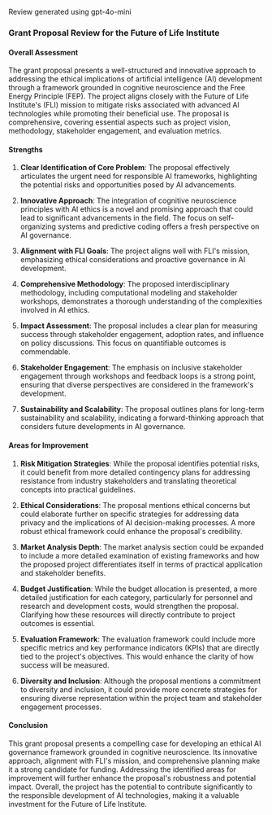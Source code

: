 Review generated using gpt-4o-mini

### Grant Proposal Review for the Future of Life Institute

#### Overall Assessment
The grant proposal presents a well-structured and innovative approach to addressing the ethical implications of artificial intelligence (AI) development through a framework grounded in cognitive neuroscience and the Free Energy Principle (FEP). The project aligns closely with the Future of Life Institute's (FLI) mission to mitigate risks associated with advanced AI technologies while promoting their beneficial use. The proposal is comprehensive, covering essential aspects such as project vision, methodology, stakeholder engagement, and evaluation metrics.

#### Strengths
1. **Clear Identification of Core Problem**: The proposal effectively articulates the urgent need for responsible AI frameworks, highlighting the potential risks and opportunities posed by AI advancements.
   
2. **Innovative Approach**: The integration of cognitive neuroscience principles with AI ethics is a novel and promising approach that could lead to significant advancements in the field. The focus on self-organizing systems and predictive coding offers a fresh perspective on AI governance.

3. **Alignment with FLI Goals**: The project aligns well with FLI's mission, emphasizing ethical considerations and proactive governance in AI development.

4. **Comprehensive Methodology**: The proposed interdisciplinary methodology, including computational modeling and stakeholder workshops, demonstrates a thorough understanding of the complexities involved in AI ethics.

5. **Impact Assessment**: The proposal includes a clear plan for measuring success through stakeholder engagement, adoption rates, and influence on policy discussions. This focus on quantifiable outcomes is commendable.

6. **Stakeholder Engagement**: The emphasis on inclusive stakeholder engagement through workshops and feedback loops is a strong point, ensuring that diverse perspectives are considered in the framework's development.

7. **Sustainability and Scalability**: The proposal outlines plans for long-term sustainability and scalability, indicating a forward-thinking approach that considers future developments in AI governance.

#### Areas for Improvement
1. **Risk Mitigation Strategies**: While the proposal identifies potential risks, it could benefit from more detailed contingency plans for addressing resistance from industry stakeholders and translating theoretical concepts into practical guidelines.

2. **Ethical Considerations**: The proposal mentions ethical concerns but could elaborate further on specific strategies for addressing data privacy and the implications of AI decision-making processes. A more robust ethical framework could enhance the proposal's credibility.

3. **Market Analysis Depth**: The market analysis section could be expanded to include a more detailed examination of existing frameworks and how the proposed project differentiates itself in terms of practical application and stakeholder benefits.

4. **Budget Justification**: While the budget allocation is presented, a more detailed justification for each category, particularly for personnel and research and development costs, would strengthen the proposal. Clarifying how these resources will directly contribute to project outcomes is essential.

5. **Evaluation Framework**: The evaluation framework could include more specific metrics and key performance indicators (KPIs) that are directly tied to the project's objectives. This would enhance the clarity of how success will be measured.

6. **Diversity and Inclusion**: Although the proposal mentions a commitment to diversity and inclusion, it could provide more concrete strategies for ensuring diverse representation within the project team and stakeholder engagement processes.

#### Conclusion
This grant proposal presents a compelling case for developing an ethical AI governance framework grounded in cognitive neuroscience. Its innovative approach, alignment with FLI's mission, and comprehensive planning make it a strong candidate for funding. Addressing the identified areas for improvement will further enhance the proposal's robustness and potential impact. Overall, the project has the potential to contribute significantly to the responsible development of AI technologies, making it a valuable investment for the Future of Life Institute.